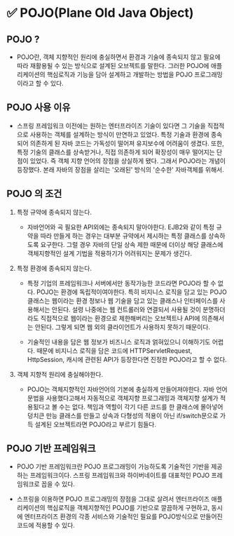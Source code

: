 # ✅ POJO(Plane Old Java Object)

## POJO ?

* POJO란, 객체 지향적인 원리에 충실하면서 환경과 기술에 종속되지 않고 필요에 따라 재활용될 수 있는 방식으로 설계된 오브젝트를 말한다. 그러한 POJO에 애플리케이션의 핵심로직과 기능을 담아 설계하고 개발하는 방법을 POJO 프로그래밍이라고 할 수 있다.

## POJO 사용 이유

* 스프링 프레임워크 이전에는 원하는 엔터프라이즈 기술이 있다면 그 기술을 직접적으로 사용하는 객체를 설계하는 방식이 만연하고 있었다. 특정 기술과 환경에 종속되어 의존하게 된 자바 코드는 가독성이 떨어져 유지보수에 어려움이 생겼다. 또한, 특정 기술의 클래스를 상속받거나, 직접 의존하게 되어 확장성이 매우 떨어지는 단점이 있었다. 즉 객체 지향 언어의 장점을 상실하게 됐다.
그래서 POJO라는 개념이 등장했다. 본래 자바의 장점을 살리는 '오래된' 방식의 '순수한' 자바객체를 위해서.

## POJO 의 조건

1. 특정 규약에 종속되지 않는다.

    * 자바언어와 곡 필요한 API외에는 종속되지 말아야한다. EJB2와 같이 특정 규약을 따라 만들게 하는 경우는 대부분 규약에서 제시하는 특정 클래스를 상속하도록 요구한다. 그럴 경우 자바의 단일 상속 제한 때문에 더이상 해당 클래스에 객체지향적인 설계 기법을 적용하기가 어려워지는 문제가 생긴다.
 
2. 특정 환경에 종속되지 않는다.

    * 특정 기업의 프레임워크나 서버에서만 동작가능한 코드라면 POJO라 할 수 없다. POJO는 환경에 독립적이여야한다. 특히 비지니스 로직을 담고 있는 POJO 클래스는 웹이라는 환경 정보나 웹 기술을 담고 있는 클래스나 인터페이스를 사용해서는 안된다. 설령 나중에는 웹 컨트롤러와 연결되서 사용될 것이 분명하더라도 직접적으로 웹이라는 환경으로 제한해버리는 오브젝트나 API에 의존해서는 안된다. 그렇게 되면 웹 외의 클라이언트가 사용하지 못하기 때문이다.

    * 기술적인 내용을 담은 웹 정보가 비즈니스 로직과 얽혀있으니 이해하기도 어렵다. 때문에 비지니스 로직을 담은 코드에 HTTPServletRequest, HttpSession, 캐시에 관련된 API가 등장한다면 진정한 POJO라고 할 수 없다.
  
3. 객체 지향적 원리에 충실해야한다.

    * POJO는 객체지향적인 자바언어의 기본에 충실하게 만들어져야한다. 자바 언어 문법을 사용했다고해서 자동적으로 객체지향 프로그래밍과 객체지향 설계가 적용됬다고 볼 수는 없다. 책임과 역할이 각기 다른 코드를 한 클래스에 몰아넣어 덩치큰 만능 클래스를 만들고 상속과 다형성의 적용이 아닌 if/switch문으로 가득 설계된 오브젝트라면 POJO라고 부르기 힘들다.

## POJO 기반 프레임워크
*  POJO 기반 프레임워크란 POJO 프로그래밍이 가능하도록 기술적인 기반을 제공하는 프레임워크이다. 스프링 프레임워크와 하이버네이트를 대표적인 POJO 프레임워크로 꼽을 수 있다.

 * 스프링을 이용하면 POJO 프로그래밍의 장점을 그대로 살려서 엔터프라이즈 애플리케이션의 핵심로직을 객체지향적인 POJO를 기반으로 깔끔하게 구현하고, 동시에 엔터프라이즈 환경의 각종 서비스와 기술적인 필요를 POJO방식으로 만들어진 코드에 적용할 수 있다.